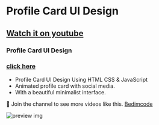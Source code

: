 # Profile Card UI Design
## [Watch it on youtube](https://an0nname.github.io/profile-card-ui-design/)
### Profile Card UI Design
<a href="https://an0nname.github.io/profile-card-ui-design/"><h3>click here</h3></a>
- Profile Card UI Design Using HTML CSS & JavaScript
- Animated profile card with social media.
- With a beautiful minimalist interface.

💙 Join the channel to see more videos like this. [Bedimcode](https://www.youtube.com/c/Bedimcode)

![preview img](/preview.png)
